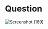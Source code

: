 # Question
![Screenshot (169)](https://github.com/aradhanayada/PW-assignment1-solution/assets/103102710/3d96deed-370d-4ea7-ab5a-f6755915ea5a)

